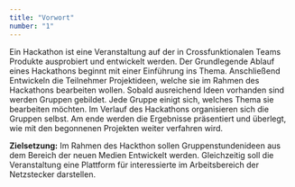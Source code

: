 ```yaml
---
title: "Vorwort"
number: "1"
---
```

Ein Hackathon ist eine Veranstaltung auf der in Crossfunktionalen Teams Produkte ausprobiert und entwickelt werden. Der Grundlegende Ablauf eines Hackathons beginnt mit einer Einführung ins Thema. Anschließend Entwickeln die Teilnehmer Projektideen, welche sie im Rahmen des Hackathons bearbeiten wollen. Sobald ausreichend Ideen vorhanden sind werden Gruppen gebildet. Jede Gruppe einigt sich, welches Thema sie bearbeiten möchten. Im Verlauf des Hackathons organisieren sich die Gruppen selbst. Am ende werden die Ergebnisse präsentiert und überlegt, wie mit den begonnenen Projekten weiter verfahren wird.


**Zielsetzung:** Im Rahmen des Hackthon sollen Gruppenstundenideen aus dem Bereich der neuen Medien Entwickelt werden. Gleichzeitig soll die Veranstaltung eine Plattform für interessierte im Arbeitsbereich der Netzstecker darstellen.
